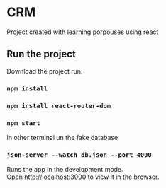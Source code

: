 # CRM

Project created with learning porpouses using react

## Run the project

Download the project run:

### `npm install`
### `npm install react-router-dom`
### `npm start`

In other terminal un the fake database
### `json-server --watch db.json --port 4000`


Runs the app in the development mode.\
Open [http://localhost:3000](http://localhost:3000) to view it in the browser.
